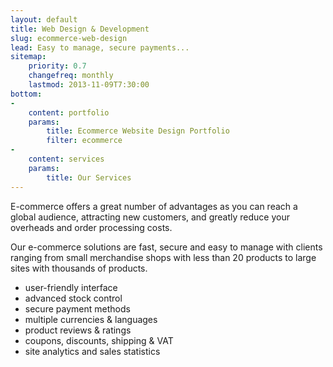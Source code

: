 ```yaml
---
layout: default
title: Web Design & Development
slug: ecommerce-web-design
lead: Easy to manage, secure payments...
sitemap:
    priority: 0.7
    changefreq: monthly
    lastmod: 2013-11-09T7:30:00
bottom:     
-
    content: portfolio
    params:
        title: Ecommerce Website Design Portfolio
        filter: ecommerce
-
    content: services
    params:
        title: Our Services
---
```


E-commerce offers a great number of advantages as you can reach a global audience, attracting new customers, and greatly reduce your overheads and order processing costs.

Our e-commerce solutions are fast, secure and easy to manage with clients ranging from small merchandise shops with less than 20 products to large sites with thousands of products.

- user-friendly interface 
- advanced stock control 
- secure payment methods
- multiple currencies & languages
- product reviews & ratings
- coupons, discounts, shipping & VAT 
- site analytics and sales statistics

